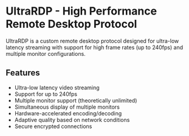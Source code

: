 # UltraRDP - High Performance Remote Desktop Protocol

UltraRDP is a custom remote desktop protocol designed for ultra-low latency streaming with support for high frame rates (up to 240fps) and multiple monitor configurations.

## Features

- Ultra-low latency video streaming
- Support for up to 240fps
- Multiple monitor support (theoretically unlimited)
- Simultaneous display of multiple monitors
- Hardware-accelerated encoding/decoding
- Adaptive quality based on network conditions
- Secure encrypted connections
